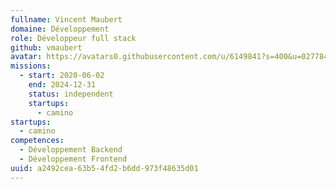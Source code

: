 ```yaml
---
fullname: Vincent Maubert
domaine: Développement
role: Développeur full stack
github: vmaubert
avatar: https://avatars0.githubusercontent.com/u/6149841?s=400&u=027784a18b9e541f525f5e0f86506b38d48089f8&v=4
missions:
  - start: 2020-06-02
    end: 2024-12-31
    status: independent
    startups:
      - camino
startups:
  - camino
competences:
  - Développement Backend
  - Développement Frontend
uuid: a2492cea-63b5-4fd2-b6dd-973f48635d01
---
```

